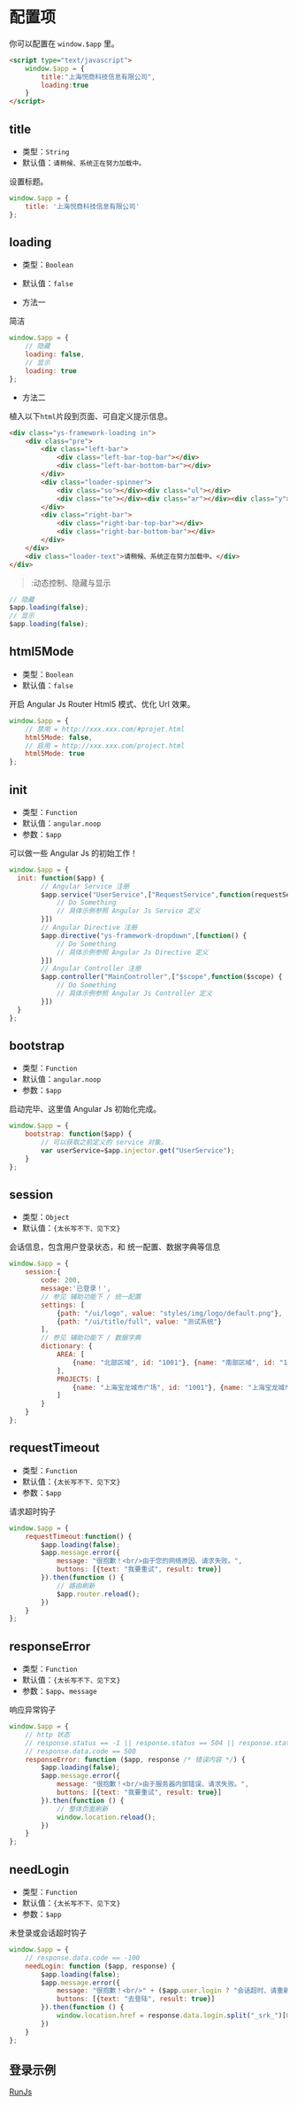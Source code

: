 # 配置项

你可以配置在 `window.$app` 里。

```html
<script type="text/javascript">
    window.$app = {
        title:"上海悦商科技信息有限公司",
        loading:true
    }
</script>
```

## title

* 类型：`String`
* 默认值：`请稍候、系统正在努力加载中。`

设置标题。

```js
window.$app = {
    title: '上海悦商科技信息有限公司'
};
```

## loading

* 类型：`Boolean`
* 默认值：`false`

* 方法一

 简洁
```js
window.$app = {
    // 隐藏
    loading: false,
    // 显示
    loading: true
};
```

* 方法二

 植入以下`html`片段到页面、可自定义提示信息。
```html
<div class="ys-framework-loading in">
    <div class="pre">
        <div class="left-bar">
            <div class="left-bar-top-bar"></div>
            <div class="left-bar-bottom-bar"></div>
        </div>
        <div class="loader-spinner">
            <div class="so"></div><div class="ul"></div>
            <div class="te"></div><div class="ar"></div><div class="y"></div>
        </div>
        <div class="right-bar">
            <div class="right-bar-top-bar"></div>
            <div class="right-bar-bottom-bar"></div>
        </div>
    </div>
    <div class="loader-text">请稍候、系统正在努力加载中。</div>
</div>
```

>:动态控制、隐藏与显示

```js
// 隐藏
$app.loading(false);
// 显示
$app.loading(false);
```

## html5Mode

* 类型：`Boolean`
* 默认值：`false`

开启 Angular Js Router Html5 模式、优化 Url 效果。

```js
window.$app = {
    // 禁用 = http://xxx.xxx.com/#projet.html
    html5Mode: false,
    // 启用 = http://xxx.xxx.com/project.html
    html5Mode: true
};
```

## init

* 类型：`Function`
* 默认值：`angular.noop`
* 参数：`$app`

可以做一些 Angular Js 的初始工作！
```js
window.$app = {
  init: function($app) {
        // Angular Service 注册
        $app.service("UserService",["RequestService",function(requestService) {
            // Do Something
            // 具体示例参照 Angular Js Service 定义
        }])
        // Angular Directive 注册
        $app.directive("ys-framework-dropdown",[function() {
            // Do Something
            // 具体示例参照 Angular Js Directive 定义
        }])
        // Angular Controller 注册
        $app.controller("MainController",["$scope",function($scope) {
            // Do Something
            // 具体示例参照 Angular Js Controller 定义
        }])
  }
};
```

## bootstrap

* 类型：`Function`
* 默认值：`angular.noop`
* 参数：`$app`

启动完毕、这里值 Angular Js 初始化完成。

```js
window.$app = {
    bootstrap: function($app) {
        // 可以获取之前定义的 service 对象。
        var userService=$app.injector.get("UserService");
    }
};
```

## session

* 类型：`Object`
* 默认值：`{太长写不下、见下文}`

会话信息，包含用户登录状态，和 统一配置、数据字典等信息

```js
window.$app = {
    session:{
        code: 200,
        message:'已登录！',
        // 参见 辅助功能下 / 统一配置
        settings: [
            {path: "/ui/logo", value: "styles/img/logo/default.png"},
            {path: "/ui/title/full", value: "测试系统"}
        ],
        // 参见 辅助功能下 / 数据字典 
        dictionary: {
            AREA: [
                {name: "北部区域", id: "1001"}, {name: "南部区域", id: "1002"}
            ],
            PROJECTS: [
                {name: "上海宝龙城市广场", id: "1001"}, {name: "上海宝龙城市广场", id: "1001"}
            ]
        }
    }
};
```

## requestTimeout

* 类型：`Function`
* 默认值：`{太长写不下、见下文}`
* 参数：`$app`

请求超时钩子

```js
window.$app = {
    requestTimeout:function() {
        $app.loading(false);
        $app.message.error({
            message: "很抱歉！<br/>由于您的网络原因、请求失败。",
            buttons: [{text: "我要重试", result: true}]
        }).then(function () {
            // 路由刷新
            $app.router.reload();
        })
    }
};
```

## responseError

* 类型：`Function`
* 默认值：`{太长写不下、见下文}`
* 参数：`$app`、`message`

响应异常钩子

```js
window.$app = {
    // http 状态
    // response.status == -1 || response.status == 504 || response.status == 502
    // response.data.code == 500
    responseError: function ($app, response /* 错误内容 */) {
        $app.loading(false);
        $app.message.error({
            message: "很抱歉！<br/>由于服务器内部错误、请求失败。",
            buttons: [{text: "我要重试", result: true}]
        }).then(function () {
            // 整体页面刷新
            window.location.reload();
        })
    }
};
```


## needLogin

* 类型：`Function`
* 默认值：`{太长写不下、见下文}`
* 参数：`$app`

未登录或会话超时钩子

```js
window.$app = {
    // response.data.code == -100
    needLogin: function ($app, response) {
        $app.loading(false);
        $app.message.error({
            message: "很抱歉！<br/>" + ($app.user.login ? "会话超时、请重新登陆！" : "您尚未登陆、请先去登陆！"),
            buttons: [{text: "去登陆", result: true}]
        }).then(function () {
            window.location.href = response.data.login.split("_srk_")[0] + "_srk_=" + encodeURIComponent(window.location.href);
        })
    }
};
```

## 登录示例
[](http://sandbox.runjs.cn/show/giv2wqyz ':include :type=iframe width=100% height=300px')
[RunJs](http://runjs.cn/code/giv2wqyz ':target=_blank')
